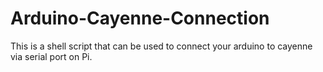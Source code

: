 # Arduino-Cayenne-Connection
This is a shell script that can be used to connect your arduino to cayenne via serial port on Pi.
